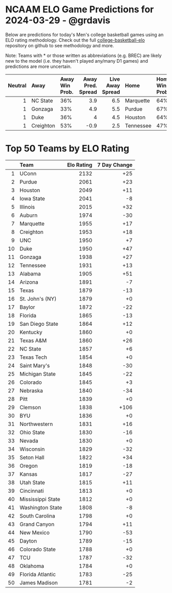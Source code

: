 # NCAAM ELO Game Predictions for 2024-03-29 - @grdavis
Below are predictions for today's Men's college basketball games using an ELO rating methodology. Check out the full [college-basketball-elo](https://github.com/grdavis/college-basketball-elo) repository on github to see methodology and more.

Note: Teams with * or those written as abbreviations (e.g. BREC) are likely new to the model (i.e. they haven't played any/many D1 games) and predictions are more uncertain.

|   Neutral | Away      | Away Win Prob.   |   Away Pred. Spread |   Live Away Spread | Home      | Home Win Prob.   |   Home Pred. Spread |
|----------:|:----------|:-----------------|--------------------:|-------------------:|:----------|:-----------------|--------------------:|
|         1 | NC State  | 36%              |                 3.9 |                6.5 | Marquette | 64%              |                -3.9 |
|         1 | Gonzaga   | 33%              |                 4.9 |                5.5 | Purdue    | 67%              |                -4.9 |
|         1 | Duke      | 36%              |                 4   |                4.5 | Houston   | 64%              |                -4   |
|         1 | Creighton | 53%              |                -0.9 |                2.5 | Tennessee | 47%              |                 0.9 |

# Top 50 Teams by ELO Rating
|    | Team              |   Elo Rating |   7 Day Change |
|---:|:------------------|-------------:|---------------:|
|  1 | UConn             |         2132 |            +25 |
|  2 | Purdue            |         2061 |            +23 |
|  3 | Houston           |         2049 |            +11 |
|  4 | Iowa State        |         2041 |             -8 |
|  5 | Illinois          |         2015 |            +32 |
|  6 | Auburn            |         1974 |            -30 |
|  7 | Marquette         |         1955 |            +17 |
|  8 | Creighton         |         1953 |            +18 |
|  9 | UNC               |         1950 |             +7 |
| 10 | Duke              |         1950 |            +47 |
| 11 | Gonzaga           |         1938 |            +27 |
| 12 | Tennessee         |         1931 |            +13 |
| 13 | Alabama           |         1905 |            +51 |
| 14 | Arizona           |         1891 |             -7 |
| 15 | Texas             |         1879 |            -13 |
| 16 | St. John's (NY)   |         1879 |             +0 |
| 17 | Baylor            |         1872 |            -22 |
| 18 | Florida           |         1865 |            -13 |
| 19 | San Diego State   |         1864 |            +12 |
| 20 | Kentucky          |         1860 |             +0 |
| 21 | Texas A&M         |         1860 |            +26 |
| 22 | NC State          |         1857 |             +6 |
| 23 | Texas Tech        |         1854 |             +0 |
| 24 | Saint Mary's      |         1848 |            -30 |
| 25 | Michigan State    |         1845 |            -22 |
| 26 | Colorado          |         1845 |             +3 |
| 27 | Nebraska          |         1840 |            -34 |
| 28 | Pitt              |         1839 |             +0 |
| 29 | Clemson           |         1838 |           +106 |
| 30 | BYU               |         1836 |             +0 |
| 31 | Northwestern      |         1831 |            +16 |
| 32 | Ohio State        |         1830 |            -16 |
| 33 | Nevada            |         1830 |             +0 |
| 34 | Wisconsin         |         1829 |            -32 |
| 35 | Seton Hall        |         1822 |            +34 |
| 36 | Oregon            |         1819 |            -18 |
| 37 | Kansas            |         1817 |            -27 |
| 38 | Utah State        |         1815 |            +11 |
| 39 | Cincinnati        |         1813 |             +0 |
| 40 | Mississippi State |         1812 |             +0 |
| 41 | Washington State  |         1808 |             -8 |
| 42 | South Carolina    |         1798 |             +0 |
| 43 | Grand Canyon      |         1794 |            +11 |
| 44 | New Mexico        |         1790 |            -53 |
| 45 | Dayton            |         1789 |            -15 |
| 46 | Colorado State    |         1788 |             +0 |
| 47 | TCU               |         1787 |            -32 |
| 48 | Oklahoma          |         1784 |             +0 |
| 49 | Florida Atlantic  |         1783 |            -25 |
| 50 | James Madison     |         1781 |             -2 |
